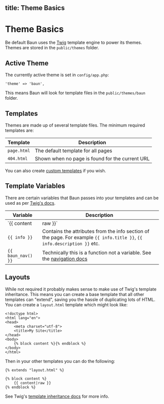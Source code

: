 title: Theme Basics
----
# Theme Basics

Be default Baun uses the [Twig](http://twig.sensiolabs.org) template engine to power its themes. Themes are stored
in the `public/themes` folder.

## Active Theme

The currently active theme is set in `config/app.php`:

    'theme' => 'baun',

This means Baun will look for template files in the `public/themes/baun` folder.

## Templates

Themes are made up of several template files. The minimum required templates are:

Template    | Description
----------- | -----------
`page.html` | The default template for all pages
`404.html`  | Shown when no page is found for the current URL

You can also create [custom templates](/docs/themes/custom-templates) if you wish.

## Template Variables

There are certain variables that Baun passes into your templates and can be used as per
[Twig's docs](http://twig.sensiolabs.org/doc/templates.html).

Variable | Description
-------- | -----------
`{{ content|raw }}` | Shows the page content that has been converted from Markdown to HTML. You need to use the `raw` filter as it contains HTML
`{{ info }}` | Contains the attributes from the info section of the page. For example `{{ info.title }}`, `{{ info.description }}` etc.
`{{ baun_nav() }}` | Technically this is a function not a variable. See the [navigation docs](/docs/themes/navigation)

## Layouts

While not required it probably makes sense to make use of Twig's template inheritance.
This means you can create a base template that all other templates can "extend", saving you the hassle of duplicating
lots of HTML. You can create a `layout.html` template which might look like:

    <!doctype html>
    <html lang="en">
    <head>
        <meta charset="utf-8">
        <title>My Site</title>
    </head>
    <body>
        {% block content %}{% endblock %}
    </body>
    </html>

Then in your other templates you can do the following:

    {% extends "layout.html" %}

    {% block content %}
        {{ content|raw }}
    {% endblock %}

See Twig's [template inheritance docs](http://twig.sensiolabs.org/doc/templates.html#template-inheritance) for more info.